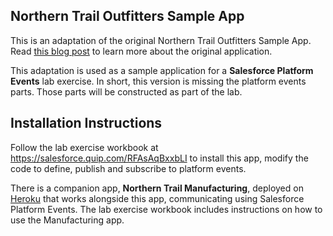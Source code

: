 ## Northern Trail Outfitters Sample App

This is an adaptation of the original Northern Trail Outfitters Sample App.  Read [this blog post](https://developer.salesforce.com/blogs/developer-relations/2017/07/northern-trail-outfitters-new-sample-application-lightning-components-platform-events-salesforce-dx.html) to learn more about the original application.

This adaptation is used as a sample application for a **Salesforce Platform Events** lab exercise.  In short, this version is missing the platform events parts.  Those parts will be constructed as part of the lab.

## Installation Instructions

Follow the lab exercise workbook at https://salesforce.quip.com/RFAsAqBxxbLI to install this app, modify the code to define, publish and subscribe to platform events.
    
There is a companion app, **Northern Trail Manufacturing**, deployed on [Heroku](https://dws-nto-manufacturing.herokuapp.com/) that works alongside this app, communicating using Salesforce Platform Events.  The lab exercise workbook includes instructions on how to use the Manufacturing app.
